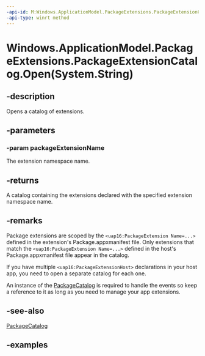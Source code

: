 ```yaml
---
-api-id: M:Windows.ApplicationModel.PackageExtensions.PackageExtensionCatalog.Open(System.String)
-api-type: winrt method
---
```


# Windows.ApplicationModel.PackageExtensions.PackageExtensionCatalog.Open(System.String)

<!--
public static Windows.ApplicationModel.PackageExtensions.PackageExtensionCatalog Open (string packageExtensionName);
-->

## -description

Opens a catalog of extensions.

## -parameters

### -param packageExtensionName

The extension namespace name.

## -returns

A catalog containing the extensions declared with the specified extension namespace name.

## -remarks

Package extensions are scoped by the `<uap16:PackageExtension Name=...>` defined in the extension's Package.appxmanifest file. Only extensions that match the  `<uap16:PackageExtension Name=...>` defined in the host's Package.appxmanifest file appear in the catalog.  

If you have multiple `<uap16:PackageExtensionHost>` declarations in your host app, you need to open a separate catalog for each one.

An instance of the [PackageCatalog](../windows.applicationmodel/packagecatalog.md) is required to handle the events so keep a reference to it as long as you need to manage your app extensions.

## -see-also

[PackageCatalog](../windows.applicationmodel/packagecatalog.md)

## -examples
